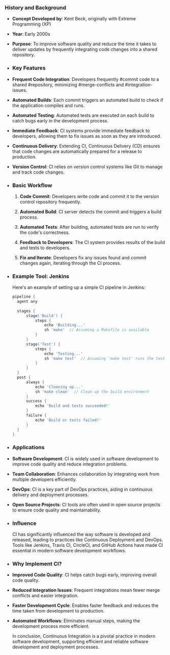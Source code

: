 ### **History and Background**
- **Concept Developed by**: Kent Beck, originally with Extreme Programming (XP)
- **Year**: Early 2000s
- **Purpose**: To improve software quality and reduce the time it takes to deliver updates by frequently integrating code changes into a shared repository.
- ### **Key Features**
- **Frequent Code Integration**: Developers frequently #commit code to a shared #repository, minimizing #merge-conflicts and #integration-issues.
- **Automated Builds**: Each commit triggers an automated build to check if the application compiles and runs.
- **Automated Testing**: Automated tests are executed on each build to catch bugs early in the development process.
- **Immediate Feedback**: CI systems provide immediate feedback to developers, allowing them to fix issues as soon as they are introduced.
- **Continuous Delivery**: Extending CI, Continuous Delivery (CD) ensures that code changes are automatically prepared for a release to production.
- **Version Control**: CI relies on version control systems like Git to manage and track code changes.
- ### **Basic Workflow**
  
  1. **Code Commit**: Developers write code and commit it to the version control repository frequently.
  
  2. **Automated Build**: CI server detects the commit and triggers a build process.
  
  3. **Automated Tests**: After building, automated tests are run to verify the code's correctness.
  
  4. **Feedback to Developers**: The CI system provides results of the build and tests to developers.
  
  5. **Fix and Iterate**: Developers fix any issues found and commit changes again, iterating through the CI process.
- ### **Example Tool: Jenkins**
  
  Here's an example of setting up a simple CI pipeline in Jenkins:
  
  ```groovy
  pipeline {
    agent any
    
    stages {
        stage('Build') {
            steps {
                echo 'Building...'
                sh 'make'  // Assuming a Makefile is available
            }
        }
        stage('Test') {
            steps {
                echo 'Testing...'
                sh 'make test'  // Assuming 'make test' runs the test suite
            }
        }
    }
    post {
        always {
            echo 'Cleaning up...'
            sh 'make clean'  // Clean up the build environment
        }
        success {
            echo 'Build and tests succeeded!'
        }
        failure {
            echo 'Build or tests failed!'
        }
    }
  }
  ```
- ### **Applications**
- **Software Development**: CI is widely used in software development to improve code quality and reduce integration problems.
- **Team Collaboration**: Enhances collaboration by integrating work from multiple developers efficiently.
- **DevOps**: CI is a key part of DevOps practices, aiding in continuous delivery and deployment processes.
- **Open Source Projects**: CI tools are often used in open source projects to ensure code quality and maintainability.
- ### **Influence**
  
  CI has significantly influenced the way software is developed and released, leading to practices like Continuous Deployment and DevOps. Tools like Jenkins, Travis CI, CircleCI, and GitHub Actions have made CI essential in modern software development workflows.
- ### **Why Implement CI?**
- **Improved Code Quality**: CI helps catch bugs early, improving overall code quality.
- **Reduced Integration Issues**: Frequent integrations mean fewer merge conflicts and easier integration.
- **Faster Development Cycle**: Enables faster feedback and reduces the time taken from development to production.
- **Automated Workflows**: Eliminates manual steps, making the development process more efficient.
  
  In conclusion, Continuous Integration is a pivotal practice in modern software development, supporting efficient and reliable software development and deployment processes.
